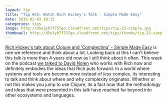 ```yaml
---
layout: tip
title: "Tip #23: Watch Rich Hickey's Talk - Simple Made Easy"
date: 2016-02-03 10:15
categories: tips
image: http://d5e3yh7f757go.cloudfront.net/tips/tip-23-simple.jpg
thumbnail: http://d5e3yh7f757go.cloudfront.net/tips/thumbs/tip-23-simple.jpg
---
```

[Rich Hickey's talk about Clojure and 'Complecting' - Simple Made Easy](http://www.infoq.com/presentations/Simple-Made-Easy) is one we reference and think about a lot. Looking back at this I can't believe this talk is more than 4 years old now as I still think about it often. This week on the podcast [we talked to David Nolen](http://beatsryetypes.com/episodes/2016/02/01/episode-45-ideas-and-octopus-with-david-nolen.html) who works with Rich now and definitely embodies the ideas that Rich puts forward. In a world where systems and tools are become _more_ instead of _less_ complex, its interesting to talk and think about where and why complexity originates. Whether or not this makes you jump to use Clojure, its a fact now that the methodology and ideas that were presented in this talk have reached far beyond into other ecosystems and languages.